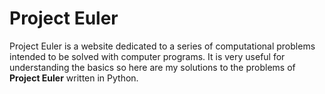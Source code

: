 # Project Euler
Project Euler is a website dedicated to a series of computational problems intended to be solved with computer programs. It is very useful for understanding the basics so here are my solutions to the problems of **Project Euler** written in Python.
